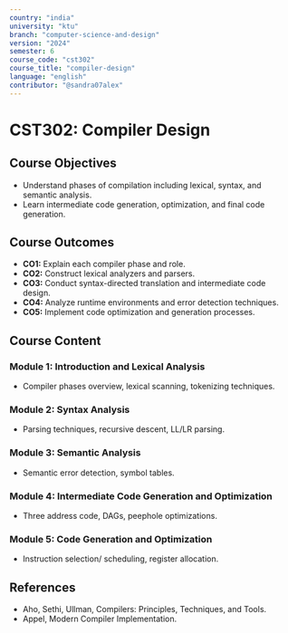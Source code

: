 ```yaml
---
country: "india"
university: "ktu"
branch: "computer-science-and-design"
version: "2024"
semester: 6
course_code: "cst302"
course_title: "compiler-design"
language: "english"
contributor: "@sandra07alex"
---
```


# CST302: Compiler Design

## Course Objectives
* Understand phases of compilation including lexical, syntax, and semantic analysis.
* Learn intermediate code generation, optimization, and final code generation.

## Course Outcomes
* **CO1:** Explain each compiler phase and role.
* **CO2:** Construct lexical analyzers and parsers.
* **CO3:** Conduct syntax-directed translation and intermediate code design.
* **CO4:** Analyze runtime environments and error detection techniques.
* **CO5:** Implement code optimization and generation processes.

## Course Content

### Module 1: Introduction and Lexical Analysis
* Compiler phases overview, lexical scanning, tokenizing techniques.

### Module 2: Syntax Analysis
* Parsing techniques, recursive descent, LL/LR parsing.

### Module 3: Semantic Analysis
* Semantic error detection, symbol tables.

### Module 4: Intermediate Code Generation and Optimization
* Three address code, DAGs, peephole optimizations.

### Module 5: Code Generation and Optimization
* Instruction selection/ scheduling, register allocation.

## References
- Aho, Sethi, Ullman, Compilers: Principles, Techniques, and Tools.
- Appel, Modern Compiler Implementation.
